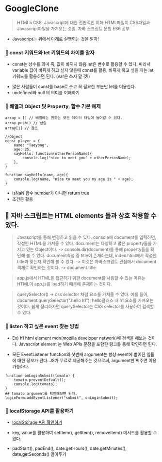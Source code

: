 # GoogleClone

> HTML5 CSS, Javascript에 대한 전반적인 이해 HTML파일이 CSS파일과 Javascript파일을 가져오는 것임. 자바 스크립트 문법 ES6 공부

- Javascript는 위에서 아래로 실행되는 것을 알자!

### 📌 const 키워드와 let 키워드의 차이를 알자

- const는 상수를 의미 즉, 값이 바뀌지 않음 let은 변수로 활용할 수 있다. 따라서 variable 값이 바뀌게 하고 싶지 않을때 const를 활용, 바뀌게 하고 싶을 때는 let 키워드를 활용하면 된다. (var은 쓰지 말 것!)

* 많은 사람들이 const를 base로 쓰고 꼭 필요한 부분만 let을 이용한다.
* undefined와 null 의 의미를 이해하기

### 📌 배열과 Object 및 Property, 함수 기본 예제

```
array = [] // 배열에는 원하는 모든 데이터 타입이 들어갈 수 있다.
array.push() // 삽입
array[1] // 참조

//Object
const player = {
    name: "Taeyong",
    age: 25,
    sayHello: function(otherPersonName){
        console.log("nice to meet you" + otherPersonName);
    },
}

function sayHello(name, age){
    console.log(name, "nice to meet you my age is " + age);
}
```

- isNaN 함수 number가 아니면 return true
- 조건문 활용

## 📌 자바 스크립트는 HTML elements 들과 상호 작용할 수 있다.

> Javascript를 통해 변경하고 읽을 수 있다. console에 document를 입력하면, 작성한 HTML을 가져올 수 있다. document는 다앙하고 많은 property들을 가지고 있는 Object이다. -> console.dir(document)를 통해 property들을 확인해 볼 수 있다. document속성 중 title이 존재하는데, index.html에서 작성한 title과 맞는지 확인해 볼 수 있다. -> 이것은 자바스크립트 관점에서 document 객체로 확인하는 것이다. -> document.title

> app.js에서 HTML을 접근하기 위한 document를 사용할 수 있는 이유는 HTML이 app.js를 load하기 때문에 존재하는 것이다.

> querySelector() -> css selector 처럼 요소를 가져올 수 있다. 예를 들어, document.querySelector(".hello h1"); hello클래스 내 h1 요소를 가져오는 것이다. 쉽게 정리하자면 querySelector는 CSS selector를 사용하여 검색할 수 있다.

### 📌 listen 하고 싶은 event 찾는 방법

- Ex) h1 html element mdn(mozilla developer network)에 검색을 해보는 것이다. Javascript element 는 Web APIs 문장을 포함한 링크를 통해 확인하면 된다.

- 모든 EventListener function의 첫번째 argument는 항상 event에 벌어진 일들에 대한 정보가 된다. JS가 무료로 제공해주는 것으로써, argument만 써주면 이용 가능하다.

```
function onLoginSubmit(tomato) {
    tomato.preventDefault();
    console.log(tomato);
}
## tomato argument를 확인해보면 된다.
loginForm.addEventListener("submit", onLoginSubmit);
```

### 📌 localStorage API를 활용하기

- [localStorage API 확인하기](https://developer.mozilla.org/en-US/docs/Web/API/Window/localStorage)

* key, value를 활용하여 setItem(), getItem(), removeItem() 메서드를 활용할 수 있다.

* padStart(), padEnd(), date.getHours(), date.getMinutes(), date.getSeconds() 알아두기
